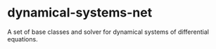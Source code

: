 dynamical-systems-net
=====================

A set of base classes and solver for dynamical systems of differential equations.
